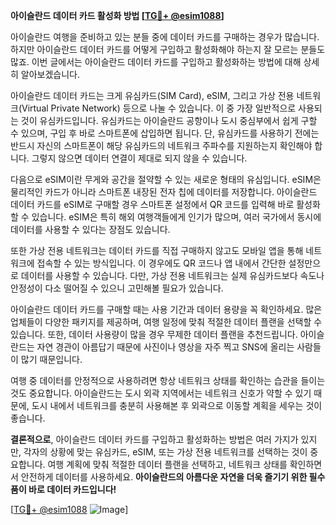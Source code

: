**아이슬란드 데이터 카드 활성화 방법 [[TG💪+ @esim1088](https://t.me/s/esim1088)]**

아이슬란드 여행을 준비하고 있는 분들 중에 데이터 카드를 구매하는 경우가 많습니다. 하지만 아이슬란드 데이터 카드를 어떻게 구입하고 활성화해야 하는지 잘 모르는 분들도 많죠. 이번 글에서는 아이슬란드 데이터 카드를 구입하고 활성화하는 방법에 대해 상세히 알아보겠습니다.

아이슬란드 데이터 카드는 크게 유심카드(SIM Card), eSIM, 그리고 가상 전용 네트워크(Virtual Private Network) 등으로 나눌 수 있습니다. 이 중 가장 일반적으로 사용되는 것이 유심카드입니다. 유심카드는 아이슬란드 공항이나 도시 중심부에서 쉽게 구할 수 있으며, 구입 후 바로 스마트폰에 삽입하면 됩니다. 단, 유심카드를 사용하기 전에는 반드시 자신의 스마트폰이 해당 유심카드의 네트워크 주파수를 지원하는지 확인해야 합니다. 그렇지 않으면 데이터 연결이 제대로 되지 않을 수 있습니다.

다음으로 eSIM이란 무게와 공간을 절약할 수 있는 새로운 형태의 유심입니다. eSIM은 물리적인 카드가 아니라 스마트폰 내장된 전자 칩에 데이터를 저장합니다. 아이슬란드 데이터 카드를 eSIM로 구매할 경우 스마트폰 설정에서 QR 코드를 입력해 바로 활성화할 수 있습니다. eSIM은 특히 해외 여행객들에게 인기가 많으며, 여러 국가에서 동시에 데이터를 사용할 수 있다는 장점도 있습니다.

또한 가상 전용 네트워크는 데이터 카드를 직접 구매하지 않고도 모바일 앱을 통해 네트워크에 접속할 수 있는 방식입니다. 이 경우에도 QR 코드나 앱 내에서 간단한 설정만으로 데이터를 사용할 수 있습니다. 다만, 가상 전용 네트워크는 실제 유심카드보다 속도나 안정성이 다소 떨어질 수 있으니 고민해볼 필요가 있습니다.

아이슬란드 데이터 카드를 구매할 때는 사용 기간과 데이터 용량을 꼭 확인하세요. 많은 업체들이 다양한 패키지를 제공하며, 여행 일정에 맞춰 적절한 데이터 플랜을 선택할 수 있습니다. 또한, 데이터 사용량이 많을 경우 무제한 데이터 플랜을 추천드립니다. 아이슬란드는 자연 경관이 아름답기 때문에 사진이나 영상을 자주 찍고 SNS에 올리는 사람들이 많기 때문입니다.

여행 중 데이터를 안정적으로 사용하려면 항상 네트워크 상태를 확인하는 습관을 들이는 것도 중요합니다. 아이슬란드는 도시 외곽 지역에서는 네트워크 신호가 약할 수 있기 때문에, 도시 내에서 네트워크를 충분히 사용해본 후 외곽으로 이동할 계획을 세우는 것이 좋습니다.

**결론적으로**, 아이슬란드 데이터 카드를 구입하고 활성화하는 방법은 여러 가지가 있지만, 각자의 상황에 맞는 유심카드, eSIM, 또는 가상 전용 네트워크를 선택하는 것이 중요합니다. 여행 계획에 맞춰 적절한 데이터 플랜을 선택하고, 네트워크 상태를 확인하면서 안전하게 데이터를 사용하세요. **아이슬란드의 아름다운 자연을 더욱 즐기기 위한 필수품이 바로 데이터 카드입니다!**

[[TG💪+ @esim1088](https://t.me/s/esim1088) ![Image](https://i.postimg.cc/Y0z9fWf4/image.png)]
